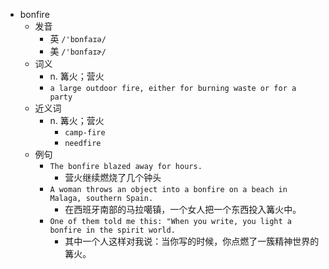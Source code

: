 - bonfire
  - 发音
    - 英 `/'bɒnfaɪə/`
    - 美 `/'bɑnfaɪɚ/`
  - 词义
    - n. 篝火；营火
    - `a large outdoor fire, either for burning waste or for a party`
  - 近义词
    - n. 篝火；营火
      - `camp-fire`
      - `needfire`
  - 例句
    - `The bonfire blazed away for hours.`
      - 营火继续燃烧了几个钟头
    - `A woman throws an object into a bonfire on a beach in Malaga, southern Spain.`
      - 在西班牙南部的马拉噶镇，一个女人把一个东西投入篝火中。
    - `One of them told me this: "When you write, you light a bonfire in the spirit world.`
      - 其中一个人这样对我说：当你写的时候，你点燃了一簇精神世界的篝火。

